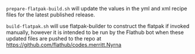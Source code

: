 `prepare-flatpak-build.sh` will update the values in the yml and xml recipe
files for the latest published release.

`build-flatpak.sh` will use flatpak-builder to construct the flatpak if invoked
manually, however it is intended to be run by the Flathub bot when these updated
files are pushed to the repo at
https://github.com/flathub/codes.merritt.Nyrna
